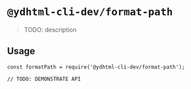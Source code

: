 # `@ydhtml-cli-dev/format-path`

> TODO: description

## Usage

```
const formatPath = require('@ydhtml-cli-dev/format-path');

// TODO: DEMONSTRATE API
```
